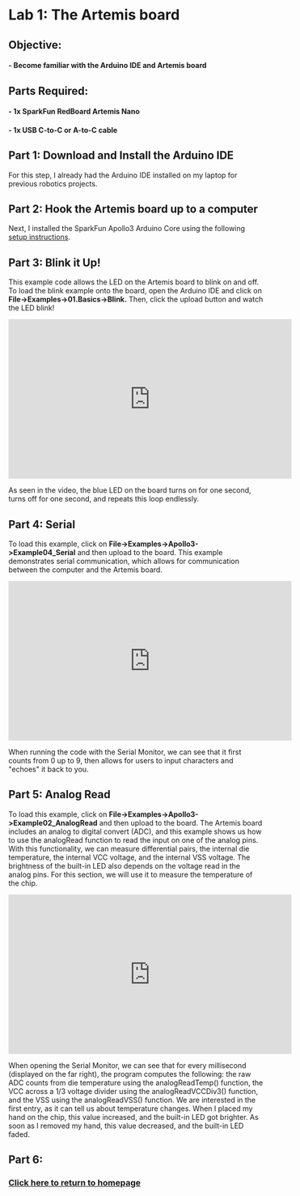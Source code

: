 # Lab 1: The Artemis board

## Objective:
#### - Become familiar with the Arduino IDE and Artemis board

## Parts Required:
#### - 1x SparkFun RedBoard Artemis Nano
#### - 1x USB C-to-C or A-to-C cable

## Part 1: Download and Install the Arduino IDE
For this step, I already had the Arduino IDE installed on my laptop for previous robotics projects. 

## Part 2: Hook the Artemis board up to a computer
Next, I installed the SparkFun Apollo3 Arduino Core using the following [setup instructions](https://learn.sparkfun.com/tutorials/artemis-development-with-arduino?_ga=2.30055167.1151850962.1594648676-1889762036.1574524297&_gac=1.19903818.1593457111.Cj0KCQjwoub3BRC6ARIsABGhnyahkG7hU2v-0bSiAeprvZ7c9v0XEKYdVHIIi_-J-m5YLdDBMc2P_goaAtA4EALw_wcB).

## Part 3: Blink it Up!
This example code allows the LED on the Artemis board to blink on and off. To load the blink example onto the board, open the Arduino IDE and click on **File->Examples->01.Basics->Blink.** Then, click the upload button and watch the LED blink!

<p align = 'center'>
<iframe width="560" height="315" src="https://www.youtube.com/embed/8Zb-Iq6CxyQ" title="YouTube video player" frameborder="0" allow="accelerometer; autoplay; clipboard-write; encrypted-media; gyroscope; picture-in-picture" allowfullscreen></iframe>

As seen in the video, the blue LED on the board turns on for one second, turns off for one second, and repeats this loop endlessly.

## Part 4: Serial
To load this example, click on **File->Examples->Apollo3->Example04_Serial** and then upload to the board. This example demonstrates serial communication, which allows for communication between the computer and the Artemis board.
  
<p align = 'center'>
<iframe width="560" height="315" src="https://www.youtube.com/embed/oDvsFhYsKt0" title="YouTube video player" frameborder="0" allow="accelerometer; autoplay; clipboard-write; encrypted-media; gyroscope; picture-in-picture" allowfullscreen></iframe>

When running the code with the Serial Monitor, we can see that it first counts from 0 up to 9, then allows for users to input characters and "echoes" it back to you.

## Part 5: Analog Read
To load this example, click on **File->Examples->Apollo3->Example02_AnalogRead** and then upload to the board. The Artemis board includes an analog to digital convert (ADC), and this example shows us how to use the analogRead function to read the input on one of the analog pins. With this functionality, we can measure differential pairs, the internal die temperature, the internal VCC voltage, and the internal VSS voltage. The brightness of the built-in LED also depends on the voltage read in the analog pins. For this section, we will use it to measure the temperature of the chip.

<p align = 'center'>
<iframe width="560" height="315" src="https://www.youtube.com/embed/WbexvW_9EFU" title="YouTube video player" frameborder="0" allow="accelerometer; autoplay; clipboard-write; encrypted-media; gyroscope; picture-in-picture" allowfullscreen></iframe>

When opening the Serial Monitor, we can see that for every millisecond (displayed on the far right), the program computes the following: the raw ADC counts from die temperature using the  analogReadTemp() function, the VCC across a 1/3 voltage divider using the analogReadVCCDiv3() function, and the VSS using the analogReadVSS() function. We are interested in the first entry, as it can tell us about temperature changes. When I placed my hand on the chip, this value increased, and the built-in LED got brighter. As soon as I removed my hand, this value decreased, and the built-in LED faded.
  
## Part 6: 

### [Click here to return to homepage](https://lyl24.github.io/lyl24-ece4960)
